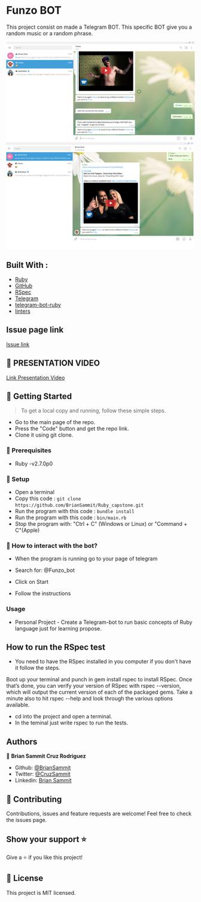 # Funzo BOT

This project consist on made a Telegram BOT. This specific BOT give you a random music or a random phrase.

![screenshot](img/telegram.png)
![screenshot](img/telegram-1.png)

## Built With :

- [Ruby ](https://www.ruby-lang.org/en/)
- [GitHub](https://github.com/)
- [RSpec](https://rspec.info/)
- [Telegram ](https://telegram.org/)
- [telegram-bot-ruby](https://github.com/atipugin/telegram-bot-ruby)
- [linters](https://github.com/microverseinc/linters-config/tree/master/ruby)

## Issue page link

[Issue link](https://github.com/BrianSammit/Ruby_capstone/issues)

## 🎥 PRESENTATION VIDEO

[Link Presentation Video](https://www.loom.com/share/c1caa8e308eb4d0a8a37feb8bedf2f80)

## 🔧 Getting Started

> To get a local copy and running, follow these simple steps.

- Go to the main page of the repo.
- Press the "Code" button and get the repo link.
- Clone it using git clone.

### 📝 Prerequisites

- Ruby -v2.7.0p0

### 📝 Setup

- Open a terminal
- Copy this code :
  `git clone https://github.com/BrianSammit/Ruby_capstone.git`
- Run the program with this code :
  `bundle install`
- Run the program with this code :
  `bin/main.rb`
- Stop the program with: "Ctrl + C" (Windows or Linux) or "Command + C"(Apple)

### 📝 How to interact with the bot?

- When the program is running go to your page of telegram

- Search for: @Funzo_bot

- Click on Start

- Follow the instructions

### Usage

- Personal Project - Create a Telegram-bot to run basic concepts of Ruby language just for learning propose.

## How to run the RSpec test

- You need to have the RSpec installed in you computer if you don't have it follow the steps.

Boot up your terminal and punch in gem install rspec to install RSpec. Once that’s done, you can verify your version of RSpec with rspec --version, which will output the current version of each of the packaged gems. Take a minute also to hit rspec --help and look through the various options available.

- cd into the project and open a terminal.
- In the teminal just write rspec to run the tests.

## Authors

👤 **Brian Sammit Cruz Rodriguez**

- Github: [@BrianSammit](https://github.com/BrianSammit)
- Twitter: [@CruzSammit](https://twitter.com/CruzSammit)
- Linkedin: [Brian Sammit](https://www.linkedin.com/in/brian-sammit-cruz-rodriguez-5877551a8/)

## 🤝 Contributing

Contributions, issues and feature requests are welcome!
Feel free to check the issues page.

## Show your support ⭐️

Give a ⭐️ if you like this project!

## 📝 License

This project is MIT licensed.
